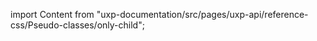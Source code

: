
import Content from "uxp-documentation/src/pages/uxp-api/reference-css/Pseudo-classes/only-child";

<Content query="product=photoshop"/>
